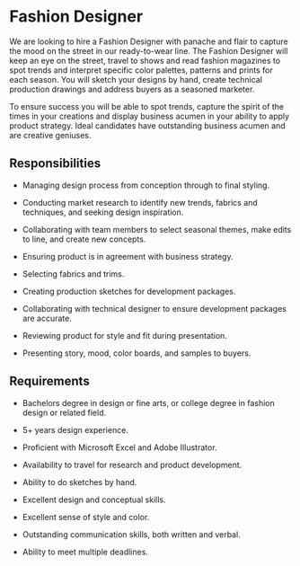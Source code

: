 # Fashion Designer

We are looking to hire a Fashion Designer with panache and flair to capture the mood on the street in our ready-to-wear line. The Fashion Designer will keep an eye on the street, travel to shows and read fashion magazines to spot trends and interpret specific color palettes, patterns and prints for each season. You will sketch your designs by hand, create technical production drawings and address buyers as a seasoned marketer.

To ensure success you will be able to spot trends, capture the spirit of the times in your creations and display business acumen in your ability to apply product strategy. Ideal candidates have outstanding business acumen and are creative geniuses.

## Responsibilities

* Managing design process from conception through to final styling.

* Conducting market research to identify new trends, fabrics and techniques, and seeking design inspiration.

* Collaborating with team members to select seasonal themes, make edits to line, and create new concepts.

* Ensuring product is in agreement with business strategy.

* Selecting fabrics and trims.

* Creating production sketches for development packages.

* Collaborating with technical designer to ensure development packages are accurate.

* Reviewing product for style and fit during presentation.

* Presenting story, mood, color boards, and samples to buyers.

## Requirements

* Bachelors degree in design or fine arts, or college degree in fashion design or related field.

* 5+ years design experience.

* Proficient with Microsoft Excel and Adobe Illustrator.

* Availability to travel for research and product development.

* Ability to do sketches by hand.

* Excellent design and conceptual skills.

* Excellent sense of style and color.

* Outstanding communication skills, both written and verbal.

* Ability to meet multiple deadlines.

